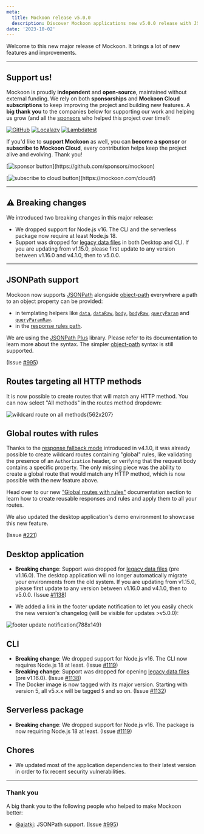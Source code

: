 ```yaml
---
meta:
  title: Mockoon release v5.0.0
  description: Discover Mockoon applications new v5.0.0 release with JSONPath support, global routes with rules and more.
date: '2023-10-02'
---
```


Welcome to this new major release of Mockoon. It brings a lot of new features and improvements.

---

## Support us!

Mockoon is proudly **independent** and **open-source**, maintained without external funding. We rely on both **sponsorships** and **Mockoon Cloud subscriptions** to keep improving the project and building new features. A **big thank you** to the companies below for supporting our work and helping us grow (and all the [sponsors](https://github.com/mockoon/mockoon/blob/main/backers.md) who helped this project over time!):

[![GitHub](https://mockoon.com/images/sponsors/github.png)](https://github.blog/2023-04-12-github-accelerator-our-first-cohort-and-whats-next/)
[![Localazy](https://mockoon.com/images/sponsors/localazy.png)](https://localazy.com/register?ref=a9CiDC61gOac-azO)
[![Lambdatest](https://mockoon.com/images/sponsors/lambdatest.png)](https://www.lambdatest.com/)

If you'd like to **support Mockoon** as well, you can **become a sponsor** or **subscribe to Mockoon Cloud**, every contribution helps keep the project alive and evolving. Thank you!

[![sponsor button](https://mockoon.com/images/sponsor-btn-250.png?)](https://github.com/sponsors/mockoon)

[![subscribe to cloud button](https://mockoon.com/images/cloud-btn-250.png?)](https://mockoon.com/cloud/)

---

## ⚠️ Breaking changes

We introduced two breaking changes in this major release:

- We dropped support for Node.js v16. The CLI and the serverless package now require at least Node.js 18.
- Support was dropped for [legacy data files](https://mockoon.com/docs/v9.0.0/mockoon-data-files/data-storage-location/#old-system-pre-v1-16-0) in both Desktop and CLI. If you are updating from v1.15.0, please first update to any version between v1.16.0 and v4.1.0, then to v5.0.0.

---

## JSONPath support

Mockoon now supports [JSONPath](https://www.npmjs.com/package/jsonpath-plus) alongside [object-path](https://www.npmjs.com/package/object-path) everywhere a path to an object property can be provided:

- in templating helpers like [`data`](https://mockoon.com/docs/latest/templating/mockoon-helpers/#data), [`dataRaw`](https://mockoon.com/docs/latest/templating/mockoon-helpers/#dataRaw), [`body`](https://mockoon.com/docs/latest/templating/mockoon-request-helpers/#body), [`bodyRaw`](https://mockoon.com/docs/latest/templating/mockoon-request-helpers/#bodyRaw), [`queryParam`](https://mockoon.com/docs/latest/templating/mockoon-request-helpers/#queryparam) and [`queryParamRaw`](https://mockoon.com/docs/latest/templating/mockoon-request-helpers/#queryparamraw).
- in the [response rules path](https://mockoon.com/docs/latest/route-responses/dynamic-rules/#2-property-name-or-path).

We are using the [JSONPath Plus](https://www.npmjs.com/package/jsonpath-plus) library. Please refer to its documentation to learn more about the syntax. The simpler [object-path](https://www.npmjs.com/package/object-path) syntax is still supported.

(Issue [#995](https://github.com/mockoon/mockoon/issues/995))

## Routes targeting all HTTP methods

It is now possible to create routes that will match any HTTP method. You can now select "All methods" in the routes method dropdown:

![wildcard route on all methods{562x207}](/images/releases/5.0.0/route-select-all-methods.png)

## Global routes with rules

Thanks to the [response fallback mode](https://mockoon.com/docs/latest/route-responses/multiple-responses/#fallback-mode) introduced in v4.1.0, it was already possible to create wildcard routes containing "global" rules, like validating the presence of an `Authorization` header, or verifying that the request body contains a specific property.
The only missing piece was the ability to create a global route that would match any HTTP method, which is now possible with the new feature above.

Head over to our new ["Global routes with rules"](https://mockoon.com/docs/latest/route-responses/global-routes-with-rules/) documentation section to learn how to create reusable responses and rules and apply them to all your routes.

We also updated the desktop application's demo environment to showcase this new feature.

(Issue [#221](https://github.com/mockoon/mockoon/issues/221))

## Desktop application

- **Breaking change**: Support was dropped for [legacy data files](https://mockoon.com/docs/v9.0.0/mockoon-data-files/data-storage-location/#old-system-pre-v1-16-0) (pre v1.16.0). The desktop application will no longer automatically migrate your environments from the old system. If you are updating from v1.15.0, please first update to any version between v1.16.0 and v4.1.0, then to v5.0.0. (Issue [#1138](https://github.com/mockoon/mockoon/issues/1138))

- We added a link in the footer update notification to let you easily check the new version's changelog (will be visible for updates >v5.0.0):

![footer update notification{788x149}](/images/releases/5.0.0/footer-update-notification.png)

## CLI

- **Breaking change**: We dropped support for Node.js v16. The CLI now requires Node.js 18 at least. (Issue [#1119](https://github.com/mockoon/mockoon/issues/1119))
- **Breaking change**: Support was dropped for opening [legacy data files](https://mockoon.com/docs/v9.0.0/mockoon-data-files/data-storage-location/#old-system-pre-v1-16-0) (pre v1.16.0). (Issue [#1138](https://github.com/mockoon/mockoon/issues/1138))
- The Docker image is now tagged with its major version. Starting with version 5, all v5.x.x will be tagged `5` and so on. (Issue [#1132](https://github.com/mockoon/mockoon/issues/1132))

## Serverless package

- **Breaking change**: We dropped support for Node.js v16. The package is now requiring Node.js 18 at least. (Issue [#1119](https://github.com/mockoon/mockoon/issues/1119))

## Chores

- We updated most of the application dependencies to their latest version in order to fix recent security vulnerabilities.

---

### Thank you

A big thank you to the following people who helped to make Mockoon better:

- [@ajatkj](https://github.com/ajatkj): JSONPath support. (Issue [#995](https://github.com/mockoon/mockoon/issues/995))
